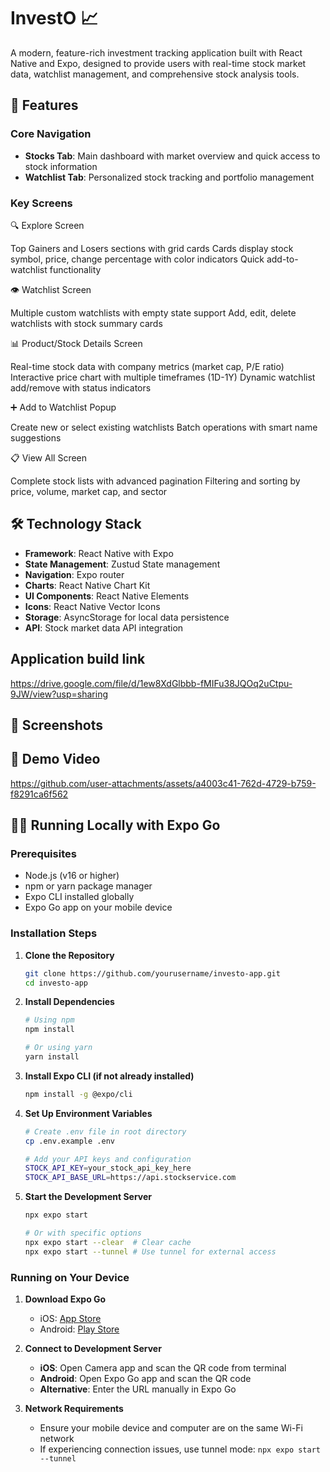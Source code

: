 # InvestO 📈

A modern, feature-rich investment tracking application built with React Native and Expo, designed to provide users with real-time stock market data, watchlist management, and comprehensive stock analysis tools.

## 🚀 Features

### Core Navigation
- **Stocks Tab**: Main dashboard with market overview and quick access to stock information
- **Watchlist Tab**: Personalized stock tracking and portfolio management

### Key Screens

🔍 Explore Screen

Top Gainers and Losers sections with grid cards
Cards display stock symbol, price, change percentage with color indicators
Quick add-to-watchlist functionality

👁️ Watchlist Screen

Multiple custom watchlists with empty state support
Add, edit, delete watchlists with stock summary cards

📊 Product/Stock Details Screen

Real-time stock data with company metrics (market cap, P/E ratio)
Interactive price chart with multiple timeframes (1D-1Y)
Dynamic watchlist add/remove with status indicators

➕ Add to Watchlist Popup

Create new or select existing watchlists
Batch operations with smart name suggestions

📋 View All Screen

Complete stock lists with advanced pagination
Filtering and sorting by price, volume, market cap, and sector

## 🛠️ Technology Stack

- **Framework**: React Native with Expo
- **State Management**: Zustud State management
- **Navigation**: Expo router
- **Charts**: React Native Chart Kit 
- **UI Components**: React Native Elements
- **Icons**: React Native Vector Icons
- **Storage**: AsyncStorage for local data persistence
- **API**: Stock market data API integration

## Application build link 

https://drive.google.com/file/d/1ew8XdGlbbb-fMIFu38JQOq2uCtpu-9JW/view?usp=sharing

## 📱 Screenshots


## 🎥 Demo Video

https://github.com/user-attachments/assets/a4003c41-762d-4729-b759-f8291ca6f562




## 🏃‍♂️ Running Locally with Expo Go

### Prerequisites
- Node.js (v16 or higher)
- npm or yarn package manager
- Expo CLI installed globally
- Expo Go app on your mobile device

### Installation Steps

1. **Clone the Repository**
   ```bash
   git clone https://github.com/yourusername/investo-app.git
   cd investo-app
   ```

2. **Install Dependencies**
   ```bash
   # Using npm
   npm install

   # Or using yarn
   yarn install
   ```

3. **Install Expo CLI (if not already installed)**
   ```bash
   npm install -g @expo/cli
   ```

4. **Set Up Environment Variables**
   ```bash
   # Create .env file in root directory
   cp .env.example .env
   
   # Add your API keys and configuration
   STOCK_API_KEY=your_stock_api_key_here
   STOCK_API_BASE_URL=https://api.stockservice.com
   ```

5. **Start the Development Server**
   ```bash
   npx expo start
   
   # Or with specific options
   npx expo start --clear  # Clear cache
   npx expo start --tunnel # Use tunnel for external access
   ```

### Running on Your Device

1. **Download Expo Go**
   - iOS: [App Store](https://apps.apple.com/app/expo-go/id982107779)
   - Android: [Play Store](https://play.google.com/store/apps/details?id=host.exp.exponent)

2. **Connect to Development Server**
   - **iOS**: Open Camera app and scan the QR code from terminal
   - **Android**: Open Expo Go app and scan the QR code
   - **Alternative**: Enter the URL manually in Expo Go

3. **Network Requirements**
   - Ensure your mobile device and computer are on the same Wi-Fi network
   - If experiencing connection issues, use tunnel mode: `npx expo start --tunnel`

